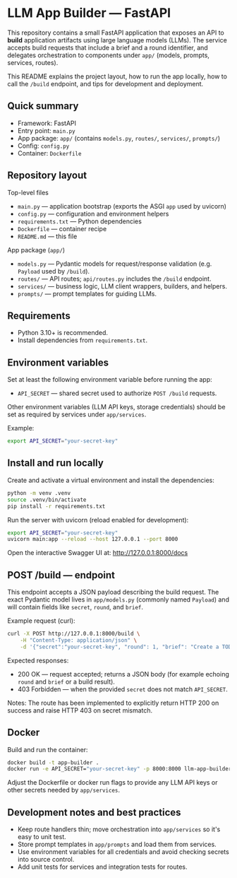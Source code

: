 # LLM App Builder — FastAPI

This repository contains a small FastAPI application that exposes an API to **build** application artifacts using large language models (LLMs). The service accepts build requests that include a brief and a round identifier, and delegates orchestration to components under `app/` (models, prompts, services, routes).

This README explains the project layout, how to run the app locally, how to call the `/build` endpoint, and tips for development and deployment.

## Quick summary

- Framework: FastAPI
- Entry point: `main.py`
- App package: `app/` (contains `models.py`, `routes/`, `services/`, `prompts/`)
- Config: `config.py`
- Container: `Dockerfile`

## Repository layout

Top-level files

- `main.py` — application bootstrap (exports the ASGI `app` used by uvicorn)
- `config.py` — configuration and environment helpers
- `requirements.txt` — Python dependencies
- `Dockerfile` — container recipe
- `README.md` — this file

App package (`app/`)

- `models.py` — Pydantic models for request/response validation (e.g. `Payload` used by `/build`).
- `routes/` — API routes; `api/routes.py` includes the `/build` endpoint.
- `services/` — business logic, LLM client wrappers, builders, and helpers.
- `prompts/` — prompt templates for guiding LLMs.

## Requirements

- Python 3.10+ is recommended.
- Install dependencies from `requirements.txt`.

## Environment variables

Set at least the following environment variable before running the app:

- `API_SECRET` — shared secret used to authorize `POST /build` requests.

Other environment variables (LLM API keys, storage credentials) should be set as required by services under `app/services`.

Example:

```bash
export API_SECRET="your-secret-key"
```

## Install and run locally

Create and activate a virtual environment and install the dependencies:

```bash
python -m venv .venv
source .venv/bin/activate
pip install -r requirements.txt
```

Run the server with uvicorn (reload enabled for development):

```bash
export API_SECRET="your-secret-key"
uvicorn main:app --reload --host 127.0.0.1 --port 8000
```

Open the interactive Swagger UI at: http://127.0.0.1:8000/docs

## POST /build — endpoint

This endpoint accepts a JSON payload describing the build request. The exact Pydantic model lives in `app/models.py` (commonly named `Payload`) and will contain fields like `secret`, `round`, and `brief`.

Example request (curl):

```bash
curl -X POST http://127.0.0.1:8000/build \
	-H "Content-Type: application/json" \
	-d '{"secret":"your-secret-key", "round": 1, "brief": "Create a TODO app with Flask"}'
```

Expected responses:

- 200 OK — request accepted; returns a JSON body (for example echoing `round` and `brief` or a build result).
- 403 Forbidden — when the provided `secret` does not match `API_SECRET`.

Notes: The route has been implemented to explicitly return HTTP 200 on success and raise HTTP 403 on secret mismatch.

## Docker

Build and run the container:

```bash
docker build -t app-builder .
docker run -e API_SECRET="your-secret-key" -p 8000:8000 llm-app-builder
```

Adjust the Dockerfile or docker run flags to provide any LLM API keys or other secrets needed by `app/services`.

## Development notes and best practices

- Keep route handlers thin; move orchestration into `app/services` so it's easy to unit test.
- Store prompt templates in `app/prompts` and load them from services.
- Use environment variables for all credentials and avoid checking secrets into source control.
- Add unit tests for services and integration tests for routes.
